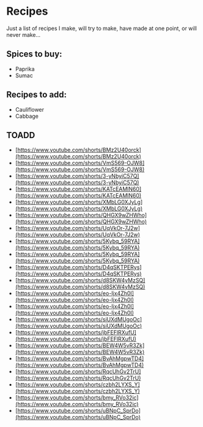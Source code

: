 # Recipes

Just a list of recipes I make, will try to make, have made at one point, or will never make...

## Spices to buy:

- Paprika
- Sumac

## Recipes to add:

- Cauliflower
- Cabbage


## TOADD

- [https://www.youtube.com/shorts/BMz2U40orck](https://www.youtube.com/shorts/BMz2U40orck)
- [https://www.youtube.com/shorts/VmS569-OJW8](https://www.youtube.com/shorts/VmS569-OJW8)
- [https://www.youtube.com/shorts/3-yNbyiC57Q](https://www.youtube.com/shorts/3-yNbyiC57Q)
- [https://www.youtube.com/shorts/KATcEAMlN60](https://www.youtube.com/shorts/KATcEAMlN60)
- [https://www.youtube.com/shorts/XMbLG0XJyLg](https://www.youtube.com/shorts/XMbLG0XJyLg)
- [https://www.youtube.com/shorts/QHGX9wZHWho](https://www.youtube.com/shorts/QHGX9wZHWho)
- [https://www.youtube.com/shorts/UqVkOr-7J2w](https://www.youtube.com/shorts/UqVkOr-7J2w)
- [https://www.youtube.com/shorts/5Kybq_59RYA](https://www.youtube.com/shorts/5Kybq_59RYA)
- [https://www.youtube.com/shorts/5Kybq_59RYA](https://www.youtube.com/shorts/5Kybq_59RYA)
- [https://www.youtube.com/shorts/D4qSKTPERys](https://www.youtube.com/shorts/D4qSKTPERys)
- [https://www.youtube.com/shorts/d8SKW4yMzSQ](https://www.youtube.com/shorts/d8SKW4yMzSQ)
- [https://www.youtube.com/shorts/eo-Ijx4Zh0I](https://www.youtube.com/shorts/eo-Ijx4Zh0I)
- [https://www.youtube.com/shorts/eo-Ijx4Zh0I](https://www.youtube.com/shorts/eo-Ijx4Zh0I)
- [https://www.youtube.com/shorts/siUXdMUgoOc](https://www.youtube.com/shorts/siUXdMUgoOc)
- [https://www.youtube.com/shorts/jbFEFlRXufU](https://www.youtube.com/shorts/jbFEFlRXufU)
- [https://www.youtube.com/shorts/BEW4W5vR3Zk](https://www.youtube.com/shorts/BEW4W5vR3Zk)
- [https://www.youtube.com/shorts/BvAhMgpwTD4](https://www.youtube.com/shorts/BvAhMgpwTD4)
- [https://www.youtube.com/shorts/RqcUhGv2TrU](https://www.youtube.com/shorts/RqcUhGv2TrU)
- [https://www.youtube.com/shorts/czbh2LYXS_Y](https://www.youtube.com/shorts/czbh2LYXS_Y)
- [https://www.youtube.com/shorts/bmy_RVo32ic](https://www.youtube.com/shorts/bmy_RVo32ic)
- [https://www.youtube.com/shorts/uBNpC_SprDo](https://www.youtube.com/shorts/uBNpC_SprDo)
